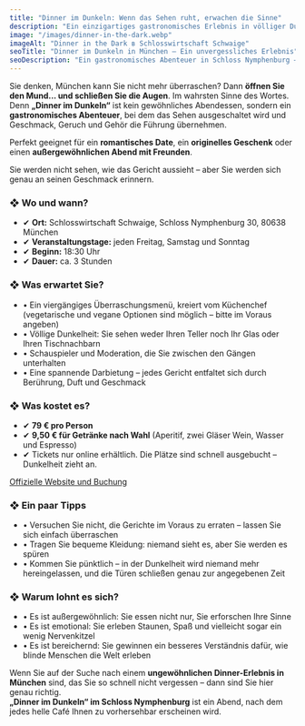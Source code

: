 ```yaml
---
title: "Dinner im Dunkeln: Wenn das Sehen ruht, erwachen die Sinne"
description: "Ein einzigartiges gastronomisches Erlebnis in völliger Dunkelheit. Die Gäste entdecken den Geschmack auf eine neue Weise."
image: "/images/dinner-in-the-dark.webp"
imageAlt: "Dinner in the Dark в Schlosswirtschaft Schwaige"
seoTitle: "Dinner im Dunkeln in München – Ein unvergessliches Erlebnis"
seoDescription: "Ein gastronomisches Abenteuer in Schloss Nymphenburg – Abendessen in völliger Dunkelheit mit Überraschungsmenü, Emotionen und Sinneserfahrung. Nur in München."
---
```


Sie denken, München kann Sie nicht mehr überraschen? Dann **öffnen Sie den Mund... und schließen Sie die Augen**. Im wahrsten Sinne des Wortes.  Denn **„Dinner im Dunkeln“** ist kein gewöhnliches Abendessen, sondern ein **gastronomisches Abenteuer**, bei dem das Sehen ausgeschaltet wird und Geschmack, Geruch und Gehör die Führung übernehmen. 

Perfekt geeignet für ein **romantisches Date**, ein **originelles Geschenk** oder einen **außergewöhnlichen Abend mit Freunden**.  

Sie werden nicht sehen, wie das Gericht aussieht – aber Sie werden sich genau an seinen Geschmack erinnern.

### ❖ Wo und wann?

- ✔ **Ort:** Schlosswirtschaft Schwaige, Schloss Nymphenburg 30, 80638 München  
- ✔ **Veranstaltungstage:** jeden Freitag, Samstag und Sonntag  
- ✔ **Beginn:** 18:30 Uhr  
- ✔ **Dauer:** ca. 3 Stunden

### ❖ Was erwartet Sie?

- • Ein viergängiges Überraschungsmenü, kreiert vom Küchenchef  
      (vegetarische und vegane Optionen sind möglich – bitte im Voraus angeben)  
- • Völlige Dunkelheit: Sie sehen weder Ihren Teller noch Ihr Glas oder Ihren Tischnachbarn  
- • Schauspieler und Moderation, die Sie zwischen den Gängen unterhalten  
- • Eine spannende Darbietung – jedes Gericht entfaltet sich durch Berührung, Duft und Geschmack  

### ❖ Was kostet es?

- ✔ **79 € pro Person**  
- ✔ **9,50 € für Getränke nach Wahl** (Aperitif, zwei Gläser Wein, Wasser und Espresso)  
- ✔ Tickets nur online erhältlich. Die Plätze sind schnell ausgebucht – Dunkelheit zieht an.  

[Offizielle Website und Buchung](https://www.schlosswirtschaft-schwaige.de/veranstaltungen/dinner-in-the-dark/)

### ❖ Ein paar Tipps

- • Versuchen Sie nicht, die Gerichte im Voraus zu erraten – lassen Sie sich einfach überraschen  
- • Tragen Sie bequeme Kleidung: niemand sieht es, aber Sie werden es spüren  
- • Kommen Sie pünktlich – in der Dunkelheit wird niemand mehr hereingelassen, und die Türen schließen genau zur angegebenen Zeit  

### ❖ Warum lohnt es sich?

- • Es ist außergewöhnlich: Sie essen nicht nur, Sie erforschen Ihre Sinne  
- • Es ist emotional: Sie erleben Staunen, Spaß und vielleicht sogar ein wenig Nervenkitzel  
- • Es ist bereichernd: Sie gewinnen ein besseres Verständnis dafür, wie blinde Menschen die Welt erleben  

Wenn Sie auf der Suche nach einem **ungewöhnlichen Dinner-Erlebnis in München** sind, das Sie so schnell nicht vergessen – dann sind Sie hier genau richtig.  
**„Dinner im Dunkeln“ im Schloss Nymphenburg** ist ein Abend, nach dem jedes helle Café Ihnen zu vorhersehbar erscheinen wird.
